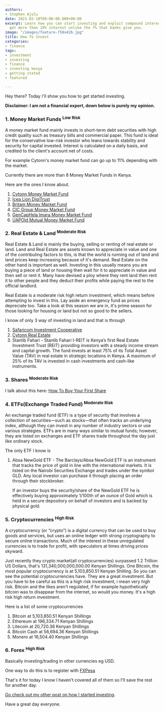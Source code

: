 ```yaml
---
authors:
- Stephen Ajulu
date: 2021-02-10T09:00:00.000+00:00
excerpt: Learn how you can start investing and exploit compound interest. Learn to
  get more than 10% interest unlike the 7% that banks give you.
image: "/images/feature-758x426.jpg"
title: How To Invest
categories:
- finance
tags:
- investment
- investing
- finance
- investing kenya
- getting stated
- featured

---
```

Hey there? Today I'll show you how to get started investing.

**Disclaimer: I am not a financial expert, down below is purely my opinion.**

### 1. Money Market Funds <sup>Low Risk</sup>

A money market fund mainly invests in short-term debt securities with high credit quality such as treasury bills and commercial paper. This fund is ideal for the conservative low-risk investor who leans towards stability and security for capital invested. Interest is calculated on a daily basis, and credited to the client's account net of costs.

For example Cytonn's money market fund can go up to 11% depending with the market.

Currently there are more than 8 Money Market Funds in Kenya.

Here are the ones I know about.

1. [Cytonn Money Market Fund](https://cytonn.com/asset-managers/money-market-fund)
2. [Icea Lion DigiTrust](https://invest.icealion.com/learnMore)
3. [Britam Money Market Fund](https://ke.britam.com/invest/personal/grow-your-wealth/money-market-fund)
4. [CIC Group Money Market Fund](https://cic.co.ke/product/cic-money-market-fund/)
5. [GenCapHela Imara Money Market Fund](https://www.genghis-capital.com/services/unit-trust-funds/)
6. [UAPOld Mutual Money Market Fund](https://www.uapoldmutual.com/h/investment-solutions/solution/money-market-fund)

### 2. Real Estate & Land <sup>Moderate Risk</sup>

Real Estate & Land is mainly the buying, selling or renting of real estate or land. Land and Real Estate are assets known to appreciate in value and one of the contributing factors to this, is that the world is running out of land and land prices keep increasing because of it's demand. Real Estate on the other hand is important as well. Investing in this usually means you are buying a piece of land or housing then wait for it to appreciate in value and then sell or rent it. Many have devised a ploy where they rent land then rent it to other people and they deduct their profits while paying the rest to the official landlord.

Real Estate is a moderate risk high return investment, which means before attempting to invest in this. Lay aside an emergency fund as prices depreciate too. Take a look at this season we are in, it's prime season for those looking for housing or land but not so good to the sellers.

I know of only 3 way of investing in land and that is through

1. [Safaricom Investment Cooperative](https://sic.co.ke/)
2. [Cytonn Real Estate](https://www.cytonn.com/real-estate)
3. Stanlib Fahari - Stanlib Fahari I-REIT is Kenya’s first Real Estate Investment Trust (REIT) providing investors with a steady income stream and capital growth. The fund invests at least 75% of its Total Asset Value (TAV) in real estate in strategic locations in Kenya. A maximum of 25% of its TAV is invested in cash investments and cash-like instruments.

<!--adsense-->

### 3. Shares <sup>Moderate Risk</sup>

I talk about this here: [How To Buy Your First Share](https://ajulusthoughts.stephenajulu.com/post/how-to-buy-your-first-share/)

### 4. ETFs(Exchange Traded Fund) <sup>Moderate Risk</sup>

An exchange traded fund (ETF) is a type of security that involves a collection of securities—such as stocks—that often tracks an underlying index, although they can invest in any number of industry sectors or use various strategies. ETFs are in many ways similar to mutual funds; however, they are listed on exchanges and ETF shares trade throughout the day just like ordinary stock.

The only ETF I know is

1. Absa NewGold ETF - The Barclays/Absa NewGold ETF is an instrument that tracks the price of gold in line with the international markets. It is listed on the Nairobi Securities Exchange and trades under the symbol GLD. Any local investor can purchase it through placing an order through their stockbroker.

   If an investor buys the security/share of the NewGold ETF he is effectively buying approximately 1/100th of an ounce of Gold which is held in a secure depository on behalf of investors and is backed by physical gold.

### 5. Cryptocurrencies <sup>High Risk</sup>

A cryptocurrency (or “crypto”) is a digital currency that can be used to buy goods and services, but uses an online ledger with strong cryptography to secure online transactions. Much of the interest in these unregulated currencies is to trade for profit, with speculators at times driving prices skyward.

Just recently they crypto market(all cryptocurrencies) surpassed 1.2 Trillion US Dollars, that's 131,340,000,000,000.00 Kenyan Shillings. One Bitcoin, the most popular cryptocurrency is at 5,103,850.51 Kenyan Shilling. So you can see the potential cryptocurrencies have. They are a great investment. But you have to be careful as this is a high risk investment, i mean very high risk. Bitcoin and the likes aren't regulated, if for example hypothetically bitcoin was to disappear from the internet, so would you money. It's a high risk high return investment.

Here is a list of some cryptocurrencies

1. Bitcoin at 5,103,850.51 Kenyan Shillings
2. Ethereum at 196,334.71 Kenyan Shillings
3. Litecoin at 20,720.36 Kenyan Shillings
4. Bitcoin Cash at 56,694.36 Kenyan Shillings
5. Monero at 16,504.40 Kenyan Shillings

### 6. Forex <sup>High Risk</sup>

Basically investing/trading in other currencies eg USD.

One way to do this is to register with [FXPesa](https://lp.fxpesa.com/landing-pages/refer-a-friend/?affid=C00958714&clickid=C00958714)

That's it for today I know I haven't covered all of them so I'll save the rest for another day.

[Go check out my other post on how I started investing](https://ajulusthoughts.stephenajulu.com/post/how-i-started-investing/).

Have a great day everyone.

